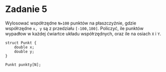 # Zadanie 5

Wylosować współrzędne `N=100` punktów na płaszczyźnie, gdzie współrzędne `x, y` są z przedziału `[-100,100]`.
Policzyć, ile punktów wypadłow w każdej ćwiartce układu współrzędnych, oraz ile na osiach `X` i `Y`.

```
struct Punkt {
    double x;
    double y;
}

Punkt punkty[N];
```